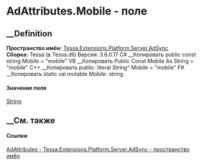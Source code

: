 # AdAttributes.Mobile - поле
##  __Definition
 **Пространство имён:**
[Tessa.Extensions.Platform.Server.AdSync](N_Tessa_Extensions_Platform_Server_AdSync.htm)  
 **Сборка:** Tessa (в Tessa.dll) Версия: 3.6.0.17
C# __Копировать
     public const string Mobile = "mobile"
VB __Копировать
     Public Const Mobile As String = "mobile"
C++ __Копировать
     public:
    literal String^ Mobile = "mobile"
F# __Копировать
     static val mutable Mobile: string
#### Значение поля
[String](https://learn.microsoft.com/dotnet/api/system.string)
##  __См. также
#### Ссылки
[AdAttributes - ](T_Tessa_Extensions_Platform_Server_AdSync_AdAttributes.htm)
[Tessa.Extensions.Platform.Server.AdSync - пространство
имён](N_Tessa_Extensions_Platform_Server_AdSync.htm)
